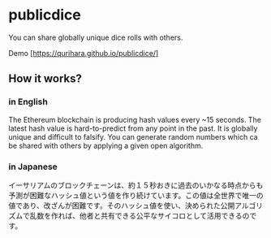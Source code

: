 # publicdice
You can share globally unique dice rolls with others.

Demo [https://qurihara.github.io/publicdice/]

## How it works?

### in English
The Ethereum blockchain is producing hash values every ~15 seconds. The latest hash value is hard-to-predict from any point in the past. It is globally unique and difficult to falsify. You can generate random numbers which ca be shared with others by applying a given open algorithm.

### in Japanese
イーサリアムのブロックチェーンは、約１５秒おきに過去のいかなる時点からも予測が困難なハッシュ値という値を作り続けています。この値は全世界で唯一の値であり、改ざんが困難です。そのハッシュ値を使い、決められた公開アルゴリズムで乱数を作れば、他者と共有できる公平なサイコロとして活用できるのです。
